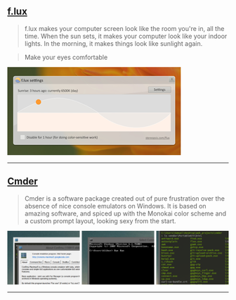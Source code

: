 ## [f.lux](https://justgetflux.com/)
> f.lux makes your computer screen look like the room you're in, all the time. When the sun sets, it makes your computer look like your indoor lights. In the morning, it makes things look like sunlight again.

> Make your eyes comfortable

![flux](./../img/flux.png)

---

## [Cmder](http://cmder.net/)
> Cmder is a software package created out of pure frustration over the absence of nice console emulators on Windows. It is based on amazing software, and spiced up with the Monokai color scheme and a custom prompt layout, looking sexy from the start.

![cmder](./../img/cmder.png)

---

